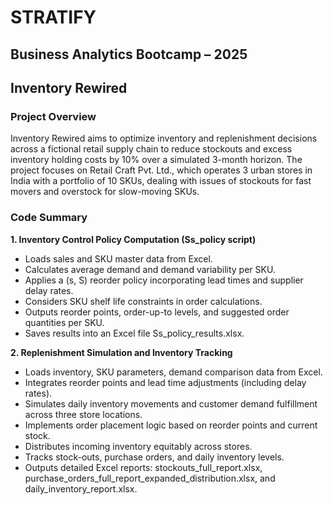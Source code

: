 # STRATIFY
## Business Analytics Bootcamp – 2025
## Inventory Rewired


### Project Overview
Inventory Rewired aims to optimize inventory and replenishment decisions across a fictional retail supply chain to reduce stockouts and excess inventory holding costs by 10% over a simulated 3-month horizon. The project focuses on Retail Craft Pvt. Ltd., which operates 3 urban stores in India with a portfolio of 10 SKUs, dealing with issues of stockouts for fast movers and overstock for slow-moving SKUs.

### Code Summary

**1. Inventory Control Policy Computation (Ss_policy script)**

- Loads sales and SKU master data from Excel.
- Calculates average demand and demand variability per SKU.
- Applies a (s, S) reorder policy incorporating lead times and supplier delay rates.
- Considers SKU shelf life constraints in order calculations.
- Outputs reorder points, order-up-to levels, and suggested order quantities per SKU.
- Saves results into an Excel file Ss_policy_results.xlsx.

**2. Replenishment Simulation and Inventory Tracking**

- Loads inventory, SKU parameters, demand comparison data from Excel.
- Integrates reorder points and lead time adjustments (including delay rates).
- Simulates daily inventory movements and customer demand fulfillment across three store locations.
- Implements order placement logic based on reorder points and current stock.
- Distributes incoming inventory equitably across stores.
- Tracks stock-outs, purchase orders, and daily inventory levels.
- Outputs detailed Excel reports: stockouts_full_report.xlsx, purchase_orders_full_report_expanded_distribution.xlsx, and daily_inventory_report.xlsx.
